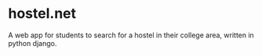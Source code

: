 # hostel.net
A web app for students to search for a hostel in their college area, written in python django.
